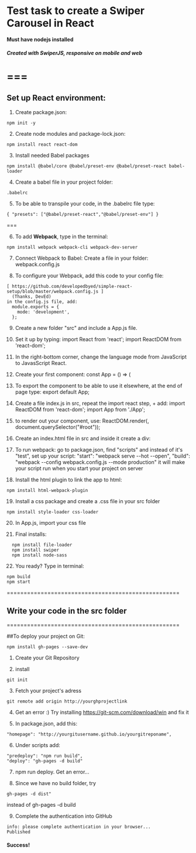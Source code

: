 # Test task to create a Swiper Carousel in React
**Must have nodejs installed**
##### Created with SwiperJS, responsive on mobile and web
===
===


## Set up React environment:


1. Create package.json:
  ```
  npm init -y
  ```


2. Create node modules and package-lock.json:
  ```
  npm install react react-dom
  ```


3. Install needed Babel packages
  ```
  npm install @babel/core @babel/preset-env @babel/preset-react babel-loader
  ```


4. Create a babel file in your project folder:
```
.babelrc
```


5. To be able to transpile your code, in the .babelrc file type: 
```
{ "presets": ["@babel/preset-react","@babel/preset-env"] }
```

===


6. To add **Webpack**, type in the terminal:
  ```
  npm install webpack webpack-cli webpack-dev-server
  ```


7. Connect Webpack to Babel:
Create a file in your folder:
  webpack.config.js


8. To configure your Webpack, add this code to your config file:
```
[ https://github.com/developedbyed/simple-react-setup/blob/master/webpack.config.js ]
  (Thanks, DevEd)
in the config.js file, add:
  module.exports = {
    mode: 'development',
  };
```

9. Create a new folder "src" and include a App.js file.


10. Set it up by typing:
import React from 'react';
import ReactDOM from 'react-dom';


11. In the right-bottom corner, change the language mode from JavaScript to JavasScript React.


12. Create your first component:
const App = () => (
    <div></div>


13. To export the component to be able to use it elsewhere, at the end of page type:
export default App;


14. Create a file index.js in src, repeat the import react step, + add:
import ReactDOM from 'react-dom';
import App from './App';


15. to render out your component, use:
ReactDOM.render(<App/>, document.querySelector("#root"));


16. Create an index.html file in src and inside it create a div:
<div id="root"></div>


17. To run webpack:
go to package.json,
find "scripts" and instead of it's "test", set up your script:
    "start": "webpack serve --hot --open",
    "build": "webpack --config webpack.config.js --mode production"
  it will make your script run when you start your project on server


18. Install the html plugin to link the app to html:
  ```
  npm install html-webpack-plugin
  ```

19. Install a css package and create a .css file in your src folder
  ```
  npm install style-loader css-loader
  ```
  
20. In App.js, import your css file


21. Final installs:
```
  npm install file-loader
  npm install swiper
  npm install node-sass
```

22. You ready? 
Type in terminal:
  ```
  npm build
  npm start 
  ```

===================================================

## Write your code in the src folder

===================================================

##To deploy your project on Git:


```
npm install gh-pages --save-dev
```

1. Create your Git Repository

2. install 
```
git init
```

3. Fetch your project's adress

```
git remote add origin http://yourghprojectlink
```

4. Get an error :) Try installing https://git-scm.com/download/win and fix it

5. In package.json, add this:
```
"homepage": "http://yourgitusername.github.io/yourgitreponame",
```

6. Under scripts add:
```
"predeploy": "npm run build",
"deploy": "gh-pages -d build" 
```

7. npm run deploy. Get an error...

8. Since we have no build folder, try
```
gh-pages -d dist"
```
instead of gh-pages -d build

9. Complete the authentication into GitHub
```
info: please complete authentication in your browser...
Published
```
#### Success!
